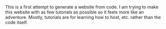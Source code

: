 This is a first attempt to generate a website from code. 
I am trying to make this website with as few tutorials as possible so it feels more like an adventure.
Mostly, tutorials are for learning how to host, etc. rather than the code itself.
